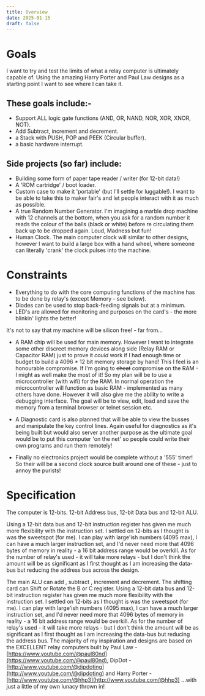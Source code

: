 ```yaml
---
title: Overview
date: 2025-01-15
draft: false
---
```


# Goals

I want to try and test the limits of what a relay computer is ultimately capable of. Using the amazing Harry Porter and Paul Law designs as a starting point I want to see where I can take it.


## These goals include:-
- Support ALL logic gate functions (AND, OR, NAND, NOR, XOR, XNOR, NOT).
- Add Subtract, increment and decrement.
- a Stack with PUSH, POP and PEEK (Circular buffer).
- a basic hardware interrupt.

## Side projects (so far) include:
- Building some form of paper tape reader / writer (for 12-bit data!)
- A 'ROM cartridge' / boot loader.
- Custom case to make it 'portable' (but I'll settle for luggable!). I want to be able to take this to maker fair's and let people interact with it as much as possible.
- A true Random Number Generator. I'm imagining a marble drop machine with 12 channels at the bottom, when you ask for a random number it reads the colour of the balls (black or white) before re circulating them back up to be dropped again. Loud, Madness but fun!
- Human Clock. The main computer clock will similar to other designs, however I want to build a large box with a hand wheel, where someone can literally 'crank' the clock pulses into the machine. 
  
# Constraints

- Everything to do with the core computing functions of the machine has to be done by relay's (except Memory - see below).
- Diodes can be used to stop back-feeding signals but at a minimum.
- LED's are allowed for monitoring and purposes on the card's - the more blinkin' lights the better!

It's not to say that my machine will be silicon free! - far from...

- A RAM chip will be used for main memory. However I want to integrate some other discreet memory devices along side (Relay RAM or Capacitor RAM) just to prove it *could* work if I had enough time or budget to build a 4096 * 12 bit memory storage by hand! This I feel is an honourable compromise. 
  If I'm going to ~~cheat~~ compromise on the RAM - I might as well make the most of it! So my plan will be to use a microcontroller (with wifi) for the RAM. In normal operation the microcontroller will function as basic RAM - implemented as many others have done. However it will also give me the ability to write a debugging interface. The goal will be to view, edit, load and save the memory from a terminal browser or telnet session etc.
  
- A Diagnostic card is also planned that will be able to view the busses and manipulate the key control lines. Again useful for diagnostics as it's being built but would also server another purpose as the ultimate goal would be to put this computer 'on the net' so people could write their own programs and run them remotely! 

- Finally no electronics project would be complete without a '555' timer! So their will be a second clock source built around one of these - just to annoy the purists!

# Specification

The computer is 12-bits. 12-bit Address bus, 12-bit Data bus and 12-bit ALU. 

Using a 12-bit data bus and 12-bit instruction register has given me much more flexibility with the instruction set. I settled on 12-bits as I thought is was the sweetspot (for me). I can play with large'ish numbers (4095 max), I can have a much larger instruction set, and I'd never need more that 4096 bytes of memory in reality - a 16 bit address range would be overkill. As for the number of relay's used - it will take more relays - but I don't think the amount will be as significant as I first thought as I am increasing the data-bus but reducing the address bus across the design.


The main ALU can add , subtract , increment and decrement. The shifting card can Shift or Rotate the B or C register. Using a 12-bit data bus and 12-bit instruction register has given me much more flexibility with the instruction set. I settled on 12-bits as I thought is was the sweetspot (for me). I can play with large'ish numbers (4095 max), I can have a much larger instruction set, and I'd never need more that 4096 bytes of memory in reality - a 16 bit address range would be overkill. As for the number of relay's used - it will take more relays - but I don't think the amount will be as significant as I first thought as I am increasing the data-bus but reducing the address bus. The majority of my inspiration and designs are based on the EXCELLENT relay computers built by Paul Law - [https://www.youtube.com/@paul80nd](https://www.youtube.com/@paul80nd), DipDot - [http://www.youtube.com/@dipdoting](http://www.youtube.com/@dipdoting) and Harry Porter - [http://www.youtube.com/@hhp3](http://www.youtube.com/@hhp3) ...with just a little of my own lunacy thrown in!